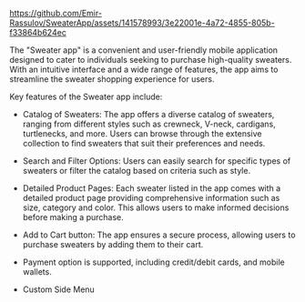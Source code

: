 

https://github.com/Emir-Rassulov/SweaterApp/assets/141578993/3e22001e-4a72-4855-805b-f33864b624ec


The "Sweater app" is a convenient and user-friendly mobile application designed to cater to individuals seeking to purchase high-quality sweaters. With an intuitive interface and a wide range of features, the app aims to streamline the sweater shopping experience for users.

Key features of the Sweater app include:

- Catalog of Sweaters: The app offers a diverse catalog of sweaters, ranging from different styles such as crewneck, V-neck, cardigans, turtlenecks, and more. Users can browse through the extensive collection to find sweaters that suit their preferences and needs.

- Search and Filter Options: Users can easily search for specific types of sweaters or filter the catalog based on criteria such as style.

- Detailed Product Pages: Each sweater listed in the app comes with a detailed product page providing comprehensive information such as size, category and color. This allows users to make informed decisions before making a purchase.

- Add to Cart button: The app ensures a secure process, allowing users to purchase sweaters by adding them to their cart.

- Payment option is supported, including credit/debit cards, and mobile wallets.

- Custom Side Menu

